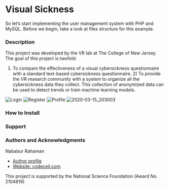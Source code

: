 
# Visual Sickness
So let’s start implementing the user management system with PHP and MySQL. Before we begin, take a look at files structure for this example.

<div class="script-details">
  <h3><strong>Description</strong></h3>
  <p> This project was developed by the VR lab at The College of New Jersey. The goal of this project is twofold:

1) To compare the effectiveness of a visual cybersickness questionnaire with a standard text-based cybersickness questionnaire.
    2) To provide the VR research community with a system to organize all the cybersickness data they collect. This collection of anonymized data can be used to detect trends or train machine learning models. </p>
</div>

![Login](https://user-images.githubusercontent.com/59913782/76703690-7f7ed900-66fd-11ea-894b-3e6fc4423817.png)
![Register](https://user-images.githubusercontent.com/59913782/76703763-2b282900-66fe-11ea-8a3f-d2f88dbc7640.png)
![Profile](https://user-images.githubusercontent.com/59913782/76703770-3c713580-66fe-11ea-92a7-7ce2e426ab62.png)
![2020-03-15_203003](https://user-images.githubusercontent.com/59913782/76703775-5ad73100-66fe-11ea-856a-80bf259c281b.png)


<div class='install-script'>
  <h3>How to Install</h3>
 
  <h3>Support</h3>

<h3>Authors and Acknowledgments</h3>
<span>Nababur Rahaman</span>
<ul>
  <li><a href='https://github.com/nababur'>Author profile</a></li>
   <li><a href='https://codeceil.com/'>Website: codeceil.com</a></li>
</ul>
  <span>This project is supported by the National Science Foundation (Award No. 2104819)</span>
</div>






